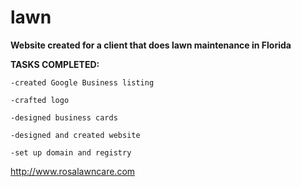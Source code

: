 # lawn
**Website created for a client that does lawn maintenance in Florida**


**TASKS COMPLETED:**

    -created Google Business listing
                                
    -crafted logo
                                
    -designed business cards

    -designed and created website
                                
    -set up domain and registry
    
http://www.rosalawncare.com

